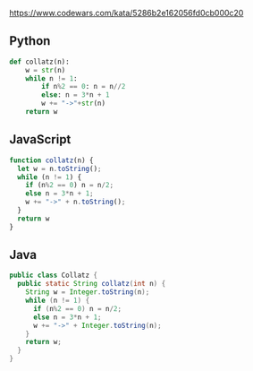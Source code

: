 https://www.codewars.com/kata/5286b2e162056fd0cb000c20

## Python
```python
def collatz(n):
    w = str(n)
    while n != 1:
        if n%2 == 0: n = n//2
        else: n = 3*n + 1
        w += "->"+str(n)
    return w
```

## JavaScript
```js
function collatz(n) {
  let w = n.toString();
  while (n != 1) {
    if (n%2 == 0) n = n/2;
    else n = 3*n + 1;
    w += "->" + n.toString();
  }
  return w
}
```

## Java
```java
public class Collatz {
  public static String collatz(int n) {
    String w = Integer.toString(n);
    while (n != 1) {
      if (n%2 == 0) n = n/2;
      else n = 3*n + 1;
      w += "->" + Integer.toString(n);
    }
    return w;
  }
}
```